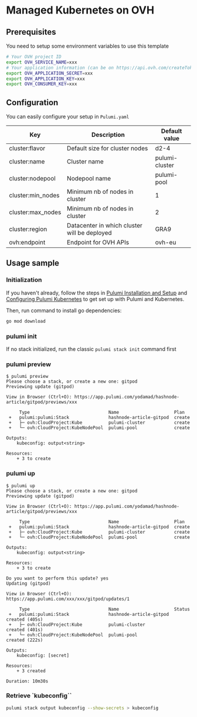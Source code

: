 # Managed Kubernetes on OVH

## Prerequisites

You need to setup some environment variables to use this template

```bash
# Your OVH project ID
export OVH_SERVICE_NAME=xxx
# Your application information (can be on https://api.ovh.com/createToken)
export OVH_APPLICATION_SECRET=xxx
export OVH_APPLICATION_KEY=xxx
export OVH_CONSUMER_KEY=xxx
```

## Configuration

You can easily configure your setup in `Pulumi.yaml`

| Key               | Description                                  | Default value |
|-------------------|----------------------------------------------|---|
| cluster:flavor    | Default size for cluster nodes               | d2-4 |
| cluster:name      | Cluster name                                 | pulumi-cluster |
| cluster:nodepool  | Nodepool name                                | pulumi-pool |
| cluster:min_nodes | Minimum nb of nodes in cluster               | 1 |
| cluster:max_nodes | Minimum nb of nodes in cluster               | 2 |
| cluster:region    | Datacenter in which cluster will be deployed | GRA9 |
| ovh:endpoint | Endpoint for OVH APIs                        | ovh-eu |

## Usage sample

### Initialization

If you haven't already, follow the steps in [Pulumi Installation and Setup](https://www.pulumi.com/docs/get-started/install/) and [Configuring Pulumi Kubernetes](https://www.pulumi.com/docs/intro/cloud-providers/kubernetes/setup/) to get set up with Pulumi and Kubernetes.

Then, run command to install go dependencies:

```sh
go mod download
````

### pulumi init

If no stack initialized, run the classic `pulumi stack init` command first

### pulumi preview

```console
$ pulumi preview
Please choose a stack, or create a new one: gitpod
Previewing update (gitpod)

View in Browser (Ctrl+O): https://app.pulumi.com/yodamad/hashnode-article/gitpod/previews/xxx

     Type                              Name                     Plan       
 +   pulumi:pulumi:Stack               hashnode-article-gitpod  create     
 +   ├─ ovh:CloudProject:Kube          pulumi-cluster           create     
 +   └─ ovh:CloudProject:KubeNodePool  pulumi-pool              create     

Outputs:
    kubeconfig: output<string>

Resources:
    + 3 to create
```

### pulumi up

```console
$ pulumi up
Please choose a stack, or create a new one: gitpod
Previewing update (gitpod)

View in Browser (Ctrl+O): https://app.pulumi.com/yodamad/hashnode-article/gitpod/previews/xxx

     Type                              Name                     Plan       
 +   pulumi:pulumi:Stack               hashnode-article-gitpod  create     
 +   ├─ ovh:CloudProject:Kube          pulumi-cluster           create     
 +   └─ ovh:CloudProject:KubeNodePool  pulumi-pool              create     

Outputs:
    kubeconfig: output<string>

Resources:
    + 3 to create

Do you want to perform this update? yes
Updating (gitpod)

View in Browser (Ctrl+O): https://app.pulumi.com/xxx/xxx/gitpod/updates/1

     Type                              Name                     Status             
 +   pulumi:pulumi:Stack               hashnode-article-gitpod  created (405s)     
 +   ├─ ovh:CloudProject:Kube          pulumi-cluster           created (401s)     
 +   └─ ovh:CloudProject:KubeNodePool  pulumi-pool              created (222s)     

Outputs:
    kubeconfig: [secret]

Resources:
    + 3 created

Duration: 10m30s
```

### Retrieve `kubeconfig``

```bash
pulumi stack output kubeconfig --show-secrets > kubeconfig
``````
